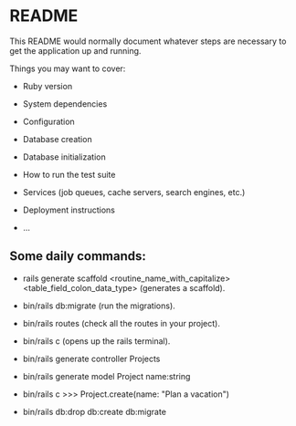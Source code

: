 # README

This README would normally document whatever steps are necessary to get the
application up and running.

Things you may want to cover:

* Ruby version

* System dependencies

* Configuration

* Database creation

* Database initialization

* How to run the test suite

* Services (job queues, cache servers, search engines, etc.)

* Deployment instructions

* ...

## Some daily commands:

* rails generate scaffold <routine_name_with_capitalize> <table_field_colon_data_type> (generates a scaffold).

* bin/rails db:migrate (run the migrations).

* bin/rails routes (check all the routes in your project).

* bin/rails c (opens up the rails terminal).

* bin/rails generate controller Projects

* bin/rails generate model Project name:string

* bin/rails c >>> Project.create(name: "Plan a vacation")

* bin/rails db:drop db:create db:migrate
